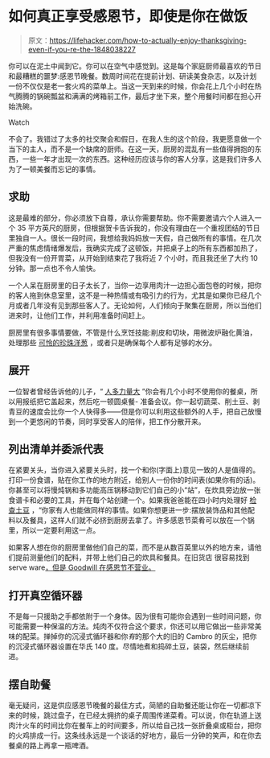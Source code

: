 # 如何真正享受感恩节，即使是你在做饭

> 原文：<https://lifehacker.com/how-to-actually-enjoy-thanksgiving-even-if-you-re-the-1848038227>

你可以在泥土中闻到它。你可以在空气中感觉到。这是每个家庭厨师最喜欢的节日和最糟糕的噩梦:感恩节晚餐。数周时间花在提前计划、研读美食杂志，以及计划一份不仅仅是老一套火鸡的菜单上。当这一天到来的时候，你会花上几个小时在热气腾腾的锅碗瓢盆和满满的烤箱前工作，最后才坐下来，整个用餐时间都在担心开始洗碗。

Watch

不会了。我错过了太多的社交聚会和假日，在我人生的这个阶段，我更愿意做一个当下的主人，而不是一个缺席的厨师。在这一天，厨房的混乱有一些值得拥抱的东西，一些一年才出现一次的东西。这种经历应该与你的客人分享，这是我们许多人为了一顿美餐而忘记的事情。

## **求助**

这是最难的部分，你必须放下自尊，承认你需要帮助。你不需要邀请六个人进入一个 35 平方英尺的厨房，但根据贺卡告诉我的，你没有理由在一个重视团结的节日里独自一人。很长一段时间，我想给我妈妈放一天假，自己做所有的事情。在几次严重的焦虑情绪爆发后，我确实完成了这顿饭，并把桌子上的所有东西都加热了，但我没有一份开胃菜，从开始到结束花了我将近 7 个小时，而且我还坐了大约 10 分钟。那一点也不令人愉快。

一个人呆在厨房里的日子太长了，当你一边享用肉汁一边担心面包卷的时候，把你的客人拖到休息室里，这不是一种热情或有吸引力的行为，尤其是如果你已经几个月或者几年没有见到那些客人了。无论如何，人们倾向于聚集在厨房，所以当他们进来时，让他们工作，并利用准备时间赶上。

厨房里有很多事情要做，不管是什么烹饪技能:削皮和切块，用微波炉融化黄油，处理那些 [可怜的珍珠洋葱](https://lifehacker.com/how-to-peel-pearl-onions-and-keep-them-whole-1840876538/amp) ，或者只是确保每个人都有足够的水分。

## **展开**

一位智者曾经告诉他的儿子，“ [人多力量大](https://getyarn.io/yarn-clip/60d0cd21-fccc-4144-ba85-45eede01da15) ”你会有几个小时不使用你的餐桌，所以用报纸把它盖起来，然后吃一顿圆桌餐- 准备会议。你一起切蔬菜、削土豆、剥青豆的速度会比你一个人快得多——但是你可以利用这些额外的人手，把自己放慢到一个更悠闲的节奏，同时享受客人的陪伴，把工作分散开来。

## **列出清单并委派代表**

在紧要关头，当你进入紧要关头时，找一个和你(字面上)意见一致的人是值得的。打印一份食谱，贴在你工作的地方附近，给别人一份你的时间表(如果你有的话)。你甚至可以将慢炖锅和多功能高压锅移动到它们自己的小“站”，在炊具旁边放一张食谱卡和必要的工具，并在每个站创建一个。如果我爸爸能在四小时内处理好 [检查土豆](https://damndelicious.net/2016/11/17/slow-cooker-cheesy-scalloped-potatoes/) ，“你家有人也能做同样的事情。如果你想更进一步:摆放装饰品和其他配料以及餐具，这样人们就不必挤到厨房去拿了。许多感恩节菜肴可以放在一个锅里，所以一定要利用这一点。

如果客人想在你的厨房里做他们自己的菜，而不是从数百英里以外的地方来，请他们提前测量他们的配料，并带上他们自己的炊具和餐具。在旧货店 很容易找到 serve ware[，但是 Goodwill 在感恩节不营业。](https://lifehacker.com/why-you-need-to-visit-your-local-thrift-store-before-th-1848024398)

## 打开真空循环器

不是每一只援助之手都依附于一个身体。因为很有可能你会遇到一些时间问题，你可能需要一种保温的方法。炖肉不仅符合这个要求，你还可以用它做出一些非常美味的配菜。掸掉你的沉浸式循环器和你*有*的那个大的旧的 Cambro 的灰尘，把你的沉浸式循环器设置在华氏 140 度。尽情地煮和捣碎土豆，装袋，然后继续前进。

## **摆自助餐**

毫无疑问，这是供应感恩节晚餐的最佳方式，简陋的自助餐还能让你在一切都凉下来的时候，跳过盘子，在已经太拥挤的桌子周围传递菜肴。可以说，你在轨道上送肉汁火车的时间比你在餐车上的时间要多，所以给自己找一张折叠桌或柜台，把你的火鸡排成一行。这条线永远是一个谈话的好地方，最后一分钟的笑声，和在你去餐桌的路上再拿一瓶啤酒。